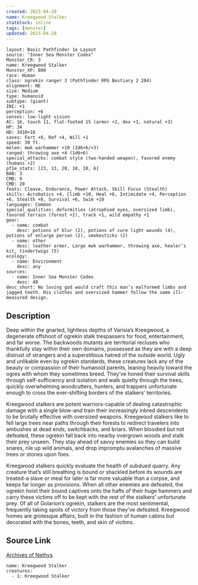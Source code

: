 ```yaml
---
created: 2023-04-28
name: Kreegwood Stalker
statblock: inline
tags: [monster]
updated: 2023-04-28
---
```

```statblock
layout: Basic Pathfinder 1e Layout
source: "Inner Sea Monster Codex"
Monster_CR: 3
name: Kreegwood Stalker
Monster_XP: 800
race: Human
class: ogrekin ranger 3 (Pathfinder RPG Bestiary 2 204)
alignment: NE
size: Medium
type: humanoid
subtype: (giant)
INI: +1
perception: +6
senses: low-light vision
AC: 16, touch 11, flat-footed 15 (armor +2, dex +1, natural +3)
HP: 34
HD: 3d10+18
saves: Fort +8, Ref +4, Will +1
speed: 30 ft.
melee: mwk warhammer +10 (2d6+6/×3)
ranged: throwing axe +4 (1d6+6)
special_attacks: combat style (two-handed weapon), favored enemy (humans +2)
pf1e_stats: [23, 13, 20, 10, 10, 6]
BAB: 3
CMB: 9
CMD: 20
feats: Cleave, Endurance, Power Attack, Skill Focus (Stealth)
skills: Acrobatics +4, Climb +10, Heal +6, Intimidate +4, Perception +6, Stealth +8, Survival +6, Swim +10
languages: Common
special_qualities: deformities (atrophied eyes, oversized limb), favored terrain (forest +2), track +1, wild empathy +1
gear:
  - name: combat
    desc: potions of blur (2), potions of cure light wounds (4), potions of enlarge person (2), smokesticks (2)
  - name: other
    desc: leather armor, Large mwk warhammer, throwing axe, healer’s kit, tindertwigs (5)
ecology:
  - name: Environment
    desc: any
sources:
  - name: Inner Sea Monster Codex
    desc: 48
desc_short: No loving god would craft this man’s malformed limbs and jagged teeth. His clothes and oversized hammer follow the same ill-measured design.
```
## Description
Deep within the gnarled, lightless depths of Varisia’s Kreegwood, a degenerate offshoot of ogrekin stalk trespassers for food, entertainment, and far worse. The backwoods mutants are territorial recluses who thankfully stay within their own domains, possessed as they are with a deep distrust of strangers and a superstitious hatred of the outside world. Ugly and unlikable even by ogrekin standards, these creatures lack any of the beauty or compassion of their humanoid parents, leaning heavily toward the ogres with whom they sometimes breed. They’ve honed their survival skills through self-sufficiency and isolation and walk quietly through the trees, quickly overwhelming woodcutters, hunters, and trappers unfortunate enough to cross the ever-shifting borders of the stalkers’ territories.

Kreegwood stalkers are potent warriors-capable of dealing catastrophic damage with a single blow-and train their increasingly inbred descendents to be brutally effective with oversized weapons. Kreegwood stalkers like to fell large trees near paths through their forests to redirect travelers into ambushes at dead ends, switchbacks, and briars. When bloodied but not defeated, these ogrekin fall back into nearby overgrown woods and stalk their prey unseen. They stay ahead of savvy enemies so they can build snares, rile up wild animals, and drop impromptu avalanches of massive trees or stones upon foes.

Kreegwood stalkers quickly evaluate the health of subdued quarry. Any creature that’s still breathing is bound or shackled before its wounds are treated-a slave or meal for later is far more valuable than a corpse, and keeps far longer as provisions. When all other enemies are defeated, the ogrekin hoist their bound captives onto the hafts of their huge hammers and carry these victims off to be kept with the rest of the stalkers’ unfortunate prey. Of all of Golarion’s ogrekin, stalkers are the most sentimental, frequently taking spoils of victory from those they’ve defeated. Kreegwood homes are grotesque affairs, built in the fashion of human cabins but decorated with the bones, teeth, and skin of victims.
## Source Link
[Archives of Nethys](https://aonprd.com/MonsterDisplay.aspx?ItemName=Kreegwood%20Stalker)
```encounter-table
name: Kreegwood Stalker
creatures:
  - 1: Kreegwood Stalker
```
